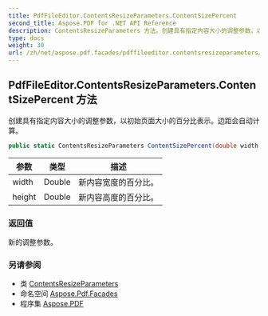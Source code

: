 ```yaml
---
title: PdfFileEditor.ContentsResizeParameters.ContentSizePercent
second_title: Aspose.PDF for .NET API Reference
description: ContentsResizeParameters 方法。创建具有指定内容大小的调整参数，以初始页面大小的百分比表示。边距会自动计算。
type: docs
weight: 30
url: /zh/net/aspose.pdf.facades/pdffileeditor.contentsresizeparameters/contentsizepercent/
---
```

## PdfFileEditor.ContentsResizeParameters.ContentSizePercent 方法

创建具有指定内容大小的调整参数，以初始页面大小的百分比表示。边距会自动计算。

```csharp
public static ContentsResizeParameters ContentSizePercent(double width, double height)
```

| 参数 | 类型 | 描述 |
| --- | --- | --- |
| width | Double | 新内容宽度的百分比。 |
| height | Double | 新内容高度的百分比。 |

### 返回值

新的调整参数。

### 另请参阅

* 类 [ContentsResizeParameters](../)
* 命名空间 [Aspose.Pdf.Facades](../../../aspose.pdf.facades/)
* 程序集 [Aspose.PDF](../../../)